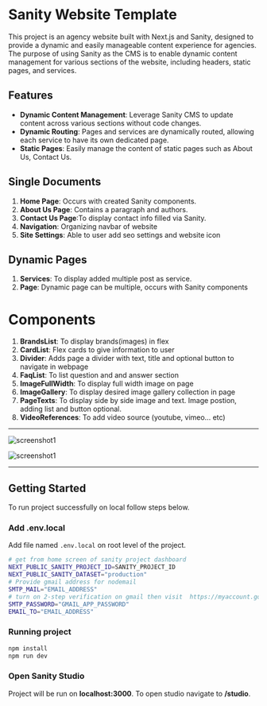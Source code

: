 # Sanity Website Template

This project is an agency website built with Next.js and Sanity, designed to provide a dynamic and easily manageable content experience for agencies. The purpose of using Sanity as the CMS is to enable dynamic content management for various sections of the website, including headers, static pages, and services.

## Features

- **Dynamic Content Management**: Leverage Sanity CMS to update content across various sections without code changes.
- **Dynamic Routing**: Pages and services are dynamically routed, allowing each service to have its own dedicated page.
- **Static Pages**: Easily manage the content of static pages such as About Us, Contact Us.

## Single Documents

1. **Home Page**: Occurs with created Sanity components.
2. **About Us Page**: Contains a paragraph and authors.
3. **Contact Us Page**:To display contact info filled via Sanity.
4. **Navigation**: Organizing navbar of website
5. **Site Settings**: Able to user add seo settings and website icon

## Dynamic Pages

1. **Services**: To display added multiple post as service.
2. **Page**: Dynamic page can be multiple, occurs with Sanity components

# Components

1. **BrandsList**: To display brands(images) in flex
2. **CardList**: Flex cards to give information to user
3. **Divider**: Adds page a divider with text, title and optional button to navigate in webpage
4. **FaqList**: To list question and and answer section
5. **ImageFullWidth**: To display full width image on page
6. **ImageGallery**: To display desired image gallery collection in page
7. **PageTexts**: To display side by side image and text. Image postion, adding list and button optional.
8. **VideoReferences**: To add video source (youtube, vimeo... etc)
---
![screenshot1](https://res.cloudinary.com/dfatlyafz/image/upload/v1725792726/tefvl40gooh2isdpw4z0.png)

![screenshot1](https://res.cloudinary.com/dfatlyafz/image/upload/v1725792726/hafxpn3qwcpljisu6qu2.png)

---
## Getting Started
To run project successfully on local follow steps below.

### Add .env.local
Add file named `.env.local` on root level of the project.

```bash
# get from home screen of sanity project dashboard
NEXT_PUBLIC_SANITY_PROJECT_ID=SANITY_PROJECT_ID 
NEXT_PUBLIC_SANITY_DATASET="production"
# Provide gmail address for nodemail
SMTP_MAIL="EMAIL_ADDRESS"
# turn on 2-step verification on gmail then visit  https://myaccount.google.com/apppasswords and create app password
SMTP_PASSWORD="GMAIL_APP_PASSWORD"
EMAIL_TO="EMAIL_ADDRESS"

```

### Running project 
```bash
npm install
npm run dev
```

### Open Sanity Studio
Project will be run on **localhost:3000**. To open studio navigate to **/studio**.
